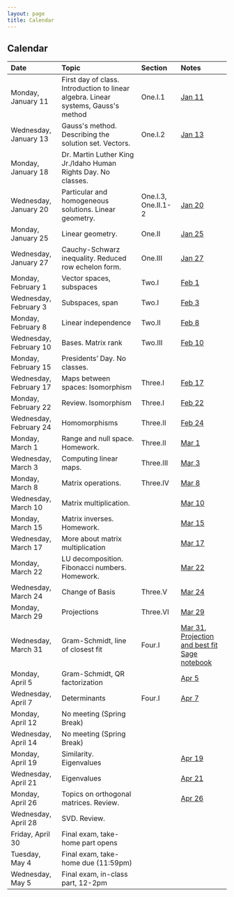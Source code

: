```yaml
---
layout: page
title: Calendar
---
```


## Calendar

| Date | Topic | Section | Notes |
| :--- | :--- | :--- | :--- |
| Monday, January 11 | First day of class. Introduction to linear algebra. Linear systems, Gauss's method | One.I.1 | [Jan 11](https://drive.google.com/file/d/13vEniYEGUEkZZe1h_gIFLQ3kOBp2anWA/view?usp=sharing) |
| Wednesday, January 13 | Gauss's method. Describing the solution set. Vectors. | One.I.2 | [Jan 13](https://drive.google.com/file/d/14BkMdGp8lbXmGSbVws9iF7wDC9nkE78v/view?usp=sharing) |
| Monday, January 18 | Dr. Martin Luther King Jr./Idaho Human Rights Day. No classes. | |
| Wednesday, January 20 | Particular and homogeneous solutions. Linear geometry. | One.I.3, One.II.1-2 | [Jan 20](https://drive.google.com/file/d/1a4_fi8QtjeExcHG-BNptsocsMoXPsUB3/view?usp=sharing) |
| Monday, January 25 | Linear geometry. | One.II | [Jan 25](https://drive.google.com/file/d/1h5qNBm8kyK7EVIZ9EUoI38iQyHVOInQd/view?usp=sharing) |
| Wednesday, January 27 | Cauchy-Schwarz inequality. Reduced row echelon form. | One.III | [Jan 27](https://drive.google.com/file/d/1q16xaCQ_YHzJkJGZEHPqOjpqPzXabvu7/view?usp=sharing) |
| Monday, February 1 | Vector spaces, subspaces | Two.I | [Feb 1](https://drive.google.com/file/d/15vWU2ok6yvSFCkD5OOidjBdfoCBs4ghF/view?usp=sharing) |
| Wednesday, February 3 | Subspaces, span | Two.I | [Feb 3](https://drive.google.com/file/d/1q4QZD1U4uKa2IyTIjHXUFHrS-K_uOr2u/view?usp=sharing) |
| Monday, February 8 | Linear independence | Two.II | [Feb 8](https://drive.google.com/file/d/1q9X_HpTpE2jmr_ZQ6O4wGkSjV-dhU3BL/view?usp=sharing) |
| Wednesday, February 10 | Bases. Matrix rank | Two.III | [Feb 10](https://drive.google.com/file/d/1qDB-usSVAyhs0GKZRWh8r1yegImI5Kml/view?usp=sharing) |
| Monday, February 15 | Presidents’ Day. No classes. | |
| Wednesday, February 17 | Maps between spaces: Isomorphism | Three.I | [Feb 17](https://drive.google.com/file/d/1qWjqZCgZJQQo3amVsksRmVdD96kwuYsz/view?usp=sharing) |
| Monday, February 22 | Review. Isomorphism | Three.I | [Feb 22](https://drive.google.com/file/d/1qajBAqyEoZT8xFqGmEqU966RljcP-E1C/view?usp=sharing) |
| Wednesday, February 24 | Homomorphisms | Three.II | [Feb 24](https://drive.google.com/file/d/1qf_Vu-Z9i8is-qgXgOvZu6jxgUQzTPRD/view?usp=sharing) |
| Monday, March 1 | Range and null space. Homework. | Three.II | [Mar 1](https://drive.google.com/file/d/1r6jkD9-uCMpqg6vanh5sJ9nDG8OG7SCF/view?usp=sharing) |
| Wednesday, March 3 | Computing linear maps. | Three.III | [Mar 3](https://drive.google.com/file/d/1rIefVIfQqCxoCeVBj4wjoJWUDUPqikn8/view?usp=sharing) |
| Monday, March 8 | Matrix operations. | Three.IV | [Mar 8](https://drive.google.com/file/d/1rQROKei45v4F2NL5WGGUgTk6-rHECebu/view?usp=sharing) |
| Wednesday, March 10 | Matrix multiplication. | | [Mar 10](https://drive.google.com/file/d/1-EqIsQtqA9n4CySIgBc679sOprXsM0oq/view?usp=sharing) |
| Monday, March 15 | Matrix inverses. Homework. | | [Mar 15](https://drive.google.com/file/d/16AgWd7tT72x7RZ9M0oi3iooiCzRqi-Ra/view?usp=sharing) |
| Wednesday, March 17 | More about matrix multiplication | | [Mar 17](https://drive.google.com/file/d/1-LHrpWb8UtmM945oFkoiqk_gWvsdZieC/view?usp=sharing) |
| Monday, March 22 | LU decomposition. Fibonacci numbers. Homework. | | [Mar 22](https://drive.google.com/file/d/1-hnqy2f5BwubXIWiLdnqWjY8TAn2iINN/view?usp=sharing) |
| Wednesday, March 24 | Change of Basis | Three.V | [Mar 24](https://drive.google.com/file/d/1-myzGf3wvHC3y6n800NWiGq1XjCBiyrz/view?usp=sharing) |
| Monday, March 29 | Projections | Three.VI | [Mar 29](https://drive.google.com/file/d/1-v2MK1G3RB1TPZH7iHUm2PgWrzX_5upc/view?usp=sharing) |
| Wednesday, March 31 | Gram-Schmidt, line of closest fit | Four.I | [Mar 31](https://drive.google.com/file/d/1-yBsqH-i6LmU8O6pfoj7nI2bswXDNosX/view?usp=sharing), [Projection and best fit Sage notebook](https://drive.google.com/file/d/1-wXMr13I1S1TEPmrFv_8YPJq_iTU87S3/view?usp=sharing) |
| Monday, April 5 | Gram-Schmidt, QR factorization | | [Apr 5](https://drive.google.com/file/d/1020eOA4VPweiWYrPBdRsWcxeXh-VsJsD/view?usp=sharing) |
| Wednesday, April 7 | Determinants | Four.I | [Apr 7](https://drive.google.com/file/d/106NPLrcBDJa5CcXiGO8LMRjdbMTvIs6d/view?usp=sharing) |
| Monday, April 12 | No meeting (Spring Break) |
| Wednesday, April 14 | No meeting (Spring Break) |
| Monday, April 19 | Similarity. Eigenvalues | | [Apr 19](https://drive.google.com/file/d/10HRFABsIDya3DlEtKt9DcsSCunDaCrAs/view?usp=sharing) |
| Wednesday, April 21 | Eigenvalues | | [Apr 21](https://drive.google.com/file/d/10OFFz91Fj9Uv49KYeV7VPgDLuNQtnoh6/view?usp=sharing) |
| Monday, April 26 | Topics on orthogonal matrices. Review. | | [Apr 26](https://drive.google.com/file/d/10hhZOIjUuXEreT4QOXhwq-0tbipm7PwW/view?usp=sharing) |
| Wednesday, April 28 | SVD. Review. | | |
| Friday, April 30 | Final exam, take-home part opens | | |
| Tuesday, May 4 | Final exam, take-home due (11:59pm) | | |
| Wednesday, May 5 | Final exam, in-class part, 12-2pm | | |
